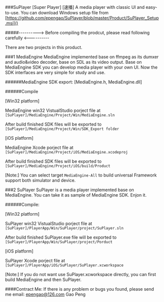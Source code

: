 ###SuPlayer [Super Player] [速播]
    A media player with classic UI and easy-to-use.
You can download Windows setup file from [https://github.com/epengao/SuPlayer/blob/master/Product/SuPlayer_Setup.msi]()

#####----------> Before compiling the prodcut, please read following carefully <----------

There are two projects in this product.

###1 MediaEngine
    MediaEngine implemented base on ffmpeg as its dumxer and audio&video decoder, 
    base on SDL as its video output. Base on MediaEngine SDK you can develop
    media player with your own UI. Now the SDK interfaces are very simple for 
    study and use.

######MediaEngine SDK export: [MediaEngine.h, MediaEngine.dll]

######Compile

[Win32 platform]

MediaEngine win32 VistualStudio porject file at   `[SuPlayer]/MediaEngine/Project/Win/MediaEngine.sln`

After build finished SDK files will be exported to   `[SuPlayer]/MediaEngine/Project/Win/SDK_Export folder`

[iOS platform]

MediaEngine Xcode porject file at  `[SuPlayer]/MediaEngine/Project/iOS/MediaEngine.xcodeproj`

After build finished SDK files will be exported to   `[SuPlayer]/MediaEngine/Project/iOS/build/Product`

[Note:] You can select target `MediaEngine-All` to build universal Framework support both simulator and device.


###2 SuPlayer
    SuPlayer is a media player implemented base on MediaEngine. 
    You can take it as sample of MediaEngine SDK. Enjon it.

######Compile:

[Win32 platform]

SuPlayer win32 VistualStudio porject file at   `[SuPlayer]/PlayerApp/Win/SuPlayer/project/SuPlayer.sln`

After build finished SuPlayer.exe file will be exported to   `[SuPlayer]/PlayerApp/Win/SuPlayer/project/Porduct`

[iOS platform]

SuPlayer Xcode porject file at   `[SuPlayer]/PlayerApp/iOS/SuPlayer/SuPlayer.xcworkspace`

[Note:] If you do not want use SuPlayer.xcworkspace directly, you can first build MediaEngine and then SuPlayer.

####Contract Me:
If there is any problem or bugs you found, please send me email: <epengao@126.com> Gao Peng
